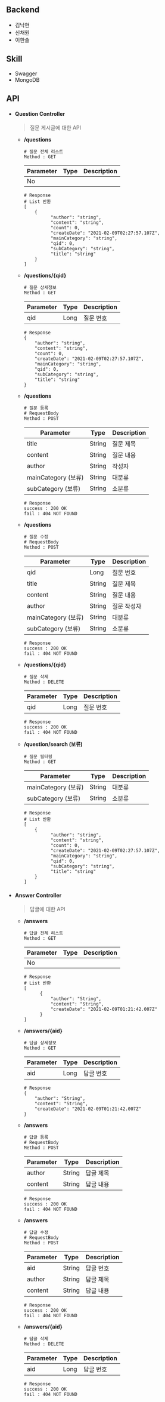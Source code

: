 ## Backend

- 김낙현 
- 신채원 
- 이한솔

## Skill
- Swagger
- MongoDB



## API

- #### Question Controller

  > 질문 게시글에 대한 API

  - **/questions**

    ```assembly
    # 질문 전체 리스트 
    Method : GET
    ```

    | Parameter | Type | Description |
    | --------- | ---- | ----------- |
    | No        |      |             |
    
    ```assembly
    # Response
    # List 반환
    [
    	{
              "author": "string",
              "content": "string",
              "count": 0,
              "createDate": "2021-02-09T02:27:57.107Z",
              "mainCategory": "string",
              "qid": 0,
              "subCategory": "string",
              "title": "string"
    	}
    ]
    ```
    
    
    
  - **/questions/{qid}**

    ```assembly
    # 질문 상세정보
    Method : GET
    ```

    | Parameter | Type | Description |
    | --------- | ---- | ----------- |
    | qid       | Long | 질문 번호   |

    ```assembly
    # Response
    {
        "author": "string",
        "content": "string",
        "count": 0,
        "createDate": "2021-02-09T02:27:57.107Z",
        "mainCategory": "string",
        "qid": 0,
        "subCategory": "string",
        "title": "string"
    }
    ```

    

  - **/questions**

    ```assembly
    # 질문 등록 
    # RequestBody
    Method : POST
    ```

    | Parameter           | Type   | Description |
    | ------------------- | ------ | ----------- |
    | title               | String | 질문 제목   |
    | content             | String | 질문 내용   |
    | author              | String | 작성자      |
    | mainCategory (보류) | String | 대분류      |
    | subCategory (보류)  | String | 소분류      |

    ```assembly
    # Response
    success : 200 OK
    fail : 404 NOT FOUND
    ```

    

  - **/questions**

    ```assembly
    # 질문 수정
    # RequestBody
    Method : POST
    ```

    | Parameter           | Type   | Description |
    | ------------------- | ------ | ----------- |
    | qid                 | Long   | 질문 번호   |
    | title               | String | 질문 제목   |
    | content             | String | 질문 내용   |
    | author              | String | 질문 작성자 |
    | mainCategory (보류) | String | 대분류      |
    | subCategory (보류)  | String | 소분류      |

    ```assembly
    # Response
    success : 200 OK
    fail : 404 NOT FOUND
    ```

    

  - **/questions/{qid}**

    ```assembly
    # 질문 삭제
    Method : DELETE
    ```

    | Parameter | Type | Description |
    | --------- | ---- | ----------- |
    | qid       | Long | 질문 번호   |

    ```assembly
    # Response
    success : 200 OK
    fail : 404 NOT FOUND
    ```

  

  - **/question/search (보류)**

    ```assembly
    # 질문 필터링
    Method : GET
    ```

    | Parameter           | Type   | Description |
    | ------------------- | ------ | ----------- |
    | mainCategory (보류) | String | 대분류      |
    | subCategory (보류)  | String | 소분류      |

    ```assembly
    # Response
    # List 반환
    [
    	{
              "author": "string",
              "content": "string",
              "count": 0,
              "createDate": "2021-02-09T02:27:57.107Z",
              "mainCategory": "string",
              "qid": 0,
              "subCategory": "string",
              "title": "string"
    	}
    ]
    ```

    

- #### Answer Controller

  > 답글에 대한 API
  - **/answers**

    ```assembly
    # 답글 전체 리스트 
    Method : GET
    ```

    | Parameter | Type | Description |
    | --------- | ---- | ----------- |
    | No        |      |             |

    ```assembly
    # Response
    # List 반환
    [
          {
              "author": "String",
              "content": "String",
              "createDate": "2021-02-09T01:21:42.007Z"
          }
    ]
    ```

    

  - **/answers/{aid}**

    ```assembly
    # 답글 상세정보
    Method : GET
    ```

    | Parameter | Type | Description |
    | --------- | ---- | ----------- |
    | aid       | Long | 답글 번호   |

    ```assembly
    # Response
    {
        "author": "String",
        "content": "String",
        "createDate": "2021-02-09T01:21:42.007Z"
    }
    ```

    

  - **/answers**

    ```assembly
    # 답글 등록 
    # RequestBody
    Method : POST
    ```

    | Parameter | Type   | Description |
    | --------- | ------ | ----------- |
    | author    | String | 답글 제목   |
    | content   | String | 답글 내용   |

    ```assembly
    # Response
    success : 200 OK
    fail : 404 NOT FOUND
    ```

    

  - **/answers**

    ```assembly
    # 답글 수정
    # RequestBody
    Method : POST
    ```

    | Parameter | Type   | Description |
    | --------- | ------ | ----------- |
    | aid       | String | 답글 번호   |
    | author    | String | 답글 제목   |
    | content   | String | 답글 내용   |

    ```assembly
    # Response
    success : 200 OK
    fail : 404 NOT FOUND
    ```

    

  - **/answers/{aid}**

    ```assembly
    # 답글 삭제
    Method : DELETE
    ```

    | Parameter | Type | Description |
    | --------- | ---- | ----------- |
    | aid       | Long | 답글 번호   |

    ```assembly
    # Response
    success : 200 OK
    fail : 404 NOT FOUND
    ```

    
